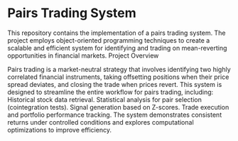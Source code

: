 # Pairs Trading System

This repository contains the implementation of a pairs trading system. The project employs object-oriented programming techniques to create a scalable and efficient system for identifying and trading on mean-reverting opportunities in financial markets.
Project Overview

Pairs trading is a market-neutral strategy that involves identifying two highly correlated financial instruments, taking offsetting positions when their price spread deviates, and closing the trade when prices revert. This system is designed to streamline the entire workflow for pairs trading, including:
Historical stock data retrieval.
Statistical analysis for pair selection (cointegration tests).
Signal generation based on Z-scores.
Trade execution and portfolio performance tracking.
The system demonstrates consistent returns under controlled conditions and explores computational optimizations to improve efficiency.
